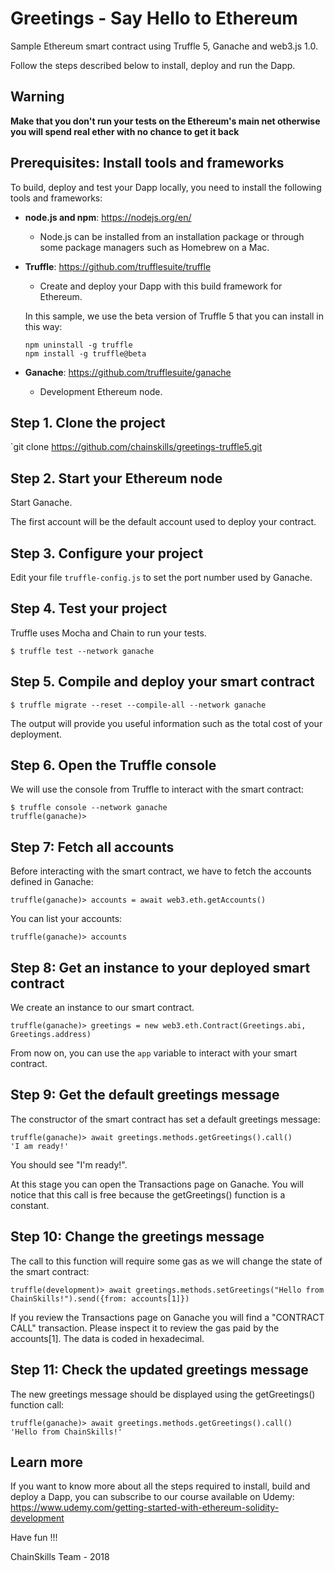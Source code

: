 # Greetings - Say Hello to Ethereum
Sample Ethereum smart contract using Truffle 5, Ganache and web3.js 1.0.

Follow the steps described below to install, deploy and run the Dapp.

## Warning
**Make that you don't run your tests on the Ethereum's main net otherwise you will spend real ether with no chance to get it back**

## Prerequisites: Install tools and frameworks

To build, deploy and test your Dapp locally, you need to install the following tools and frameworks:
* **node.js and npm**: https://nodejs.org/en/
  * Node.js can be installed from an installation package or through some package managers such as Homebrew on a Mac.

* **Truffle**: https://github.com/trufflesuite/truffle
  * Create and deploy your Dapp with this build framework for Ethereum.
  
  In this sample, we use the beta version of Truffle 5 that you can install in this way:
  ```
  npm uninstall -g truffle
  npm install -g truffle@beta
  ```

* **Ganache**: https://github.com/trufflesuite/ganache
  * Development Ethereum node.

## Step 1. Clone the project

`git clone https://github.com/chainskills/greetings-truffle5.git

## Step 2. Start your Ethereum node

Start Ganache. 

The first account will be the default account used to deploy your contract.

## Step 3. Configure your project

Edit your file `truffle-config.js` to set the port number used by Ganache.

## Step 4. Test your project

Truffle uses Mocha and Chain to run your tests.

```
$ truffle test --network ganache
```

## Step 5. Compile and deploy your smart contract

```
$ truffle migrate --reset --compile-all --network ganache
```

The output will provide you useful information such as the total cost of your deployment.

## Step 6. Open the Truffle console

We will use the console from Truffle to interact with the smart contract:

```
$ truffle console --network ganache
truffle(ganache)>
```

## Step 7: Fetch all accounts

Before interacting with the smart contract, we have to fetch the accounts defined in Ganache:

```
truffle(ganache)> accounts = await web3.eth.getAccounts()
```

You can list your accounts:
```
truffle(ganache)> accounts
```

## Step 8: Get an instance to your deployed smart contract

We create an instance to our smart contract.

```
truffle(ganache)> greetings = new web3.eth.Contract(Greetings.abi, Greetings.address)
```
From now on, you can use the `app` variable to interact with your smart contract.


## Step 9: Get the default greetings message

The constructor of the smart contract has set a default greetings message:

```
truffle(ganache)> await greetings.methods.getGreetings().call()
'I am ready!'
```

You should see "I'm ready!".

At this stage you can open the Transactions page on Ganache. You will notice that this call is free because the getGreetings() function is a constant. 

## Step 10: Change the greetings message

The call to this function will require some gas as we will change the state of the smart contract:

```
truffle(development)> await greetings.methods.setGreetings("Hello from ChainSkills!").send({from: accounts[1]})
```

If you review the Transactions page on Ganache you will find a "CONTRACT CALL" transaction.
Please inspect it to review the gas paid by the accounts[1]. The data is coded in hexadecimal.

## Step 11: Check the updated greetings message

The new greetings message should be displayed using the getGreetings() function call:

```
truffle(ganache)> await greetings.methods.getGreetings().call()
'Hello from ChainSkills!'
```

## Learn more

If you want to know more about all the steps required to install, build and  deploy a Dapp, you can subscribe to our course available on Udemy: https://www.udemy.com/getting-started-with-ethereum-solidity-development

Have fun !!!

ChainSkills Team - 2018